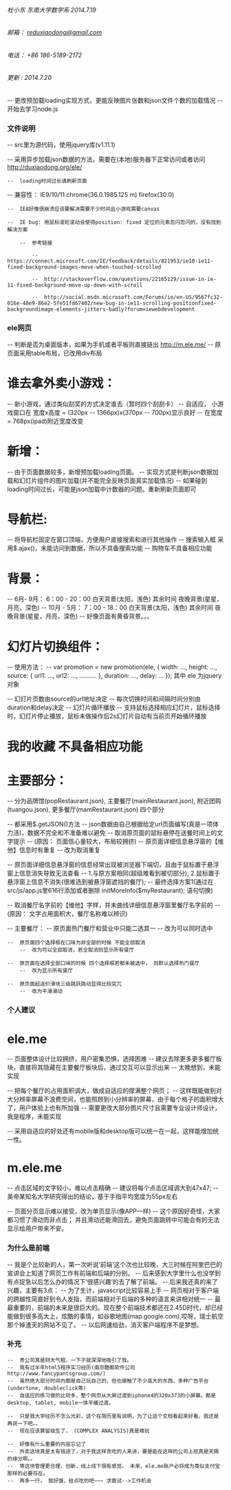 ###### 	杜小东 东南大学数学系 2014.7.19
######	邮箱： reduxiaodong@gmail.com
######	电话： +86 186-5189-2172

######	更新	: 2014.7.20
--	更改预加载loading实现方式，更能反映图片张数和json文件个数的加载情况
--	开始去学习node.js

### 文件说明
--	src里为源代码，使用jquery库(v1.11.1)

--	采用异步加载json数据的方法，需要在(本地)服务器下正常访问或者访问 http://duxiaodong.org/ele/

	--	loading时间过长请刷新页面

--	兼容性：	IE9/10/11 chrome(36.0.1985.125 m) firefox(30.0)

	--	IE8好像很崩溃应该要解决需要不少时间且小游戏需要canvas

	--	IE bug:	用鼠标滚轮滚动会使得position: fixed 定位的元素忽闪忽闪的，没有找到解决方案

		--	参考链接

			--	https://connect.microsoft.com/IE/feedback/details/821953/ie10-ie11-fixed-background-images-move-when-touched-scrolled

			--	http://stackoverflow.com/questions/22165129/issue-in-ie-11-fixed-background-move-up-down-with-scroll

			--	http://social.msdn.microsoft.com/Forums/ie/en-US/9567fc32-016e-48e9-86e2-5fe51fd67402/new-bug-in-ie11-scrolling-positionfixed-backgroundimage-elements-jitters-badly?forum=iewebdevelopment	

### ele网页

-- 	判断是否为桌面版本，如果为手机或者平板则直接链出 http://m.ele.me/
--	原页面采用table布局，已改用div布局

#	谁去拿外卖小游戏：

--	新小游戏，通过类似刮奖的方式决定谁去（暂时四个刮刮卡）
--	自适应， 小游戏窗口在 宽度x高度 = (320px -- 1366px)x(370px -- 700px)显示良好
		-- 在宽度 = 768px(ipad)附近宽度改变

#	新增：

--	由于页面数据较多，新增预加载loading页面。
	--	实现方式是判断json数据加载和幻灯片组件的图片加载(并不能完全反映页面真实加载情况)
	--	如果碰到loading时间过长，可能是json加载中计数器的问题。重新刷新页面即可

# 	导航栏:

--	将导航栏固定在窗口顶端，方便用户直接搜索和进行其他操作
	--	搜索输入框 采用$.ajax()，未能访问到数据，所以不具备搜索功能
	--	购物车不具备相应功能

#	背景：

--	6月- 9月： 6：00 - 20：00 白天背景(太阳，浅色) 其余时间 夜晚背景(星星，月亮，深色)
--	10月 - 5月： 7：00 - 18：00 白天背景(太阳，浅色) 其余时间 夜晚背景(星星，月亮，深色)
	--	好像页面有黄昏背景。。。

#	幻灯片切换组件： 

--	使用方法： 
		--	var promotion = new promotion(ele, {
				width: ...,
				height: ...,
				source: {
					url1: ...,
					url2: ...,
					..........
				},
				duration: ...,
				delay: ...
			});
			其中 ele 为jquery对象

--	幻灯片页数由source的url地址决定 
--	每次切换时间和间隔时间分别由duration和delay决定
--	幻灯片循环播放
--	支持鼠标选择相应幻灯片，鼠标选择时，幻灯片停止播放，鼠标未做操作后2s幻灯片自动有当前页开始循环播放

#	我的收藏 不具备相应功能

#	主要部分：

--	分为品牌馆(popRestaurant.json), 主要餐厅(mainRestaurant.json), 附近团购(tuangou.json), 更多餐厅(mamRestaurant.json) 四个部分

--	都采用$.getJSON()方法
--	json数据由自己根据给定url页面编写(真是一项体力活)，数据不完全和不准备难以避免
--	取消原页面的鼠标悬停在送餐时间上的文字提示
	--	(原因： 页面信心量较大，布局较拥挤)
--	原页面详细信息悬浮窗的【维他】信息时有重复
	--	改为取消重复

--	原页面详细信息悬浮窗的信息经常出现被浏览器下端切，且由于鼠标置于悬浮窗上信息消失导致无法查看
	--	1.与原方案相同(超级难看到被切部分); 2.鼠标置于悬浮窗上信息不消失(很难选到被悬浮窗遮挡的餐厅);
	--	最终选择方案1(通过在src/js/app.js里616行添加或者删除 initMoreInfo($myRestaurant); 语句切换)

--	取消餐厅名字前的【维他】字样，并未曲线详细信息悬浮窗里餐厅名字前的
	--	(原因： 文字占用面积大，餐厅名称难以辨识)

--	主要餐厅：
	--	原页面热门餐厅和营业中只能二选其一
		--	改为可以同时选中

	--	原页面四个选择框在口味为非全部的时候 不能全部取消
		--	改为可以全部取消，若全取消则显示所有餐厅

	--	原页面在选择全部口味的时候 四个选择框若都未被选中， 则默认选择热门餐厅
		--	改为显示所有餐厅

	--	原页面起送价滑块三级跳跃跳动显得比较突兀
		--	改为平滑滑动


###	个人建议

#	ele.me 	
--	页面整体设计比较拥挤，用户密集恐惧，选择困难
	--	建议去除更多更多餐厅板块，直接将其隐藏在主要餐厅板块后，通过交互可以显示出来
		--	太晚想到，未能实现

--	把每个餐厅的占用面积调大，做成自适应的撑满整个网页；
	--	这样既能做到对大分辨率屏幕不浪费空间，也能照顾到小分辨率的屏幕，由于每个格子的面积增大了，用户体验上也有所加强
		--	需要更改大部分图片尺寸且需要专业设计师设计，我是程序，未能实现

--	采用自适应的好处还有mobile版和desktop版可以统一在一起，这样能增加统一性。

#	m.ele.me
--	点击区域的文字较小，难以点击精确
	--	建议将每个点击区域调大到47x47;
		--	美帝某知名大学研究得出的结论，基于手指平均宽度为55px左右

--	页面分页显示难以接受，改为单页显示(像APP一样)
	--	这个原因好奇怪，大家都习惯了滑动而非点击； 并且滑动还能滑回去，避免页面跳转中可能会有的无法显示给用户带来不安。


###	为什么是前端

--	我是个比较新的人，第一次听说‘前端’这个次也比较晚，大三时候在阿里巴巴的宣讲会上知道了网页工作有前端和后端的分别。
--	后来感到大学里什么也没学到有点捉急以后怎么办的情况下‘很感兴趣’的去了解了前端。
--	后来我还真的来了兴趣，主要有3点：
	--	为了生计，javascript比较容易上手
	--	网页相对于客户端的跨越性简直好到令人发指，而前端相对于后端的多种的语言来讲相对统一
	--	最最重要的，前端的未来是很巨大的。现在整个前端技术都还在2.45D时代，却已经能做到很多高大上，炫酷的事情，如谷歌地图(map.google.com),哎呀，瑞士航空那个掉渣天的网站不见了。 
	--	以后网速给劲，消灭客户端程序不是梦想。


###	补充

	--	贵公司真是财大气粗，一下子就深深地吸引了我。
	--	我有过半年html5程序实习经历(南京酷都软件公司http://www.fancypantsgroup.com/)
	--	虽然绝大部分时间内都是自己玩自己的，但也接触了不少高大的东西，多种广告平台(undertone, doubleclick等)
	--	自适应的练习做的比较多，整个网页从大屏过渡到iphone4的320x373的小屏幕。都是desktop, tablet, mobile一体平缓过渡。

	--	只是我大学经历不怎么光彩，这个在简历里有说明，为了让这个文档看起来好看，我还是再说一下吧。。
	--	现在应该算留级生了， (COMPLEX ANALYSIS)真是难玩

	--	好像有什么重要的内容忘记了
	--	外卖这块真是太有钱途了，对于我这样贪吃的人来讲，要是能在这样的公司上班真是天赐的缘分啊。。 
	--	等这块管理更合理，创新，线上线下很有感觉。 未来，ele.me账户必将成为类似支付宝那样的必要存在。
	--	再多一行， 我好饿，给点吃的吧~~~ 求面试-->工作机会